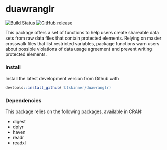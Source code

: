 # duawranglr

[![Build
Status](https://travis-ci.org/btskinner/duawranglr.svg?branch=master)](https://travis-ci.org/btskinner/duawranglr)
[![GitHub
release](https://img.shields.io/github/release/btskinner/duawranglr.svg)](https://github.com/btskinner/duawranglr)

This package offers a set of functions to help users create shareable
data sets from raw data files that contain protected elements. Relying
on master crosswalk files that list restricted variables, package
functions warn users about possible violations of data usage agreement
and prevent writing protected elements.  

### Install

Install the latest development version from Github with

```r
devtools::install_github('btskinner/duawranglr)
```

### Dependencies

This package relies on the following packages, available in CRAN:

* digest
* dplyr
* haven
* readr
* readxl
